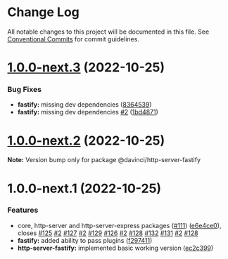 # Change Log

All notable changes to this project will be documented in this file.
See [Conventional Commits](https://conventionalcommits.org) for commit guidelines.

# [1.0.0-next.3](https://github.com/HPInc/davinci/compare/@davinci/http-server-fastify@1.0.0-next.2...@davinci/http-server-fastify@1.0.0-next.3) (2022-10-25)


### Bug Fixes

* **fastify:** missing dev dependencies ([8364539](https://github.com/HPInc/davinci/commit/836453919cbd147495a43b7cf72f53dc85d4c782))
* **fastify:** missing dev dependencies [#2](https://github.com/HPInc/davinci/issues/2) ([1bd4871](https://github.com/HPInc/davinci/commit/1bd4871068a0a6ef243a4478152b5928fdfabe18))





# [1.0.0-next.2](https://github.com/HPInc/davinci/compare/@davinci/http-server-fastify@1.0.0-next.1...@davinci/http-server-fastify@1.0.0-next.2) (2022-10-25)

**Note:** Version bump only for package @davinci/http-server-fastify





# 1.0.0-next.1 (2022-10-25)


### Features

* core, http-server and http-server-express packages ([#111](https://github.com/HPInc/davinci/issues/111)) ([e6e4ce0](https://github.com/HPInc/davinci/commit/e6e4ce0dcc81a3b44976cde471353f77ad872e65)), closes [#125](https://github.com/HPInc/davinci/issues/125) [#2](https://github.com/HPInc/davinci/issues/2) [#127](https://github.com/HPInc/davinci/issues/127) [#2](https://github.com/HPInc/davinci/issues/2) [#129](https://github.com/HPInc/davinci/issues/129) [#126](https://github.com/HPInc/davinci/issues/126) [#2](https://github.com/HPInc/davinci/issues/2) [#128](https://github.com/HPInc/davinci/issues/128) [#132](https://github.com/HPInc/davinci/issues/132) [#131](https://github.com/HPInc/davinci/issues/131) [#2](https://github.com/HPInc/davinci/issues/2) [#128](https://github.com/HPInc/davinci/issues/128)
* **fastify:** added ability to pass plugins ([f297411](https://github.com/HPInc/davinci/commit/f2974113bb45374cc636072425ff420da0491bfc))
* **http-server-fastify:** implemented basic working version ([ec2c399](https://github.com/HPInc/davinci/commit/ec2c39992a6166aee8e018fa53fa805b9fba7100))
